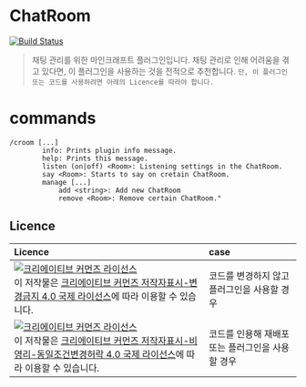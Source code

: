 ChatRoom
=============
[![Build Status](https://travis-ci.org/joemccann/dillinger.svg?branch=master)](https://github.com/CommittedIce/ChatRoom/)

> 채팅 관리를 위한 마인크래프트 플러그인입니다.
> 채팅 관리로 인해 어려움을 겪고 있다면,
> 이 플러그인을 사용하는 것을 전적으로 추천합니다.
> `단, 이 플러그인 또는 코드를 사용하려면 아레의 Licence를 따라야 합니다.`

# commands
```
/croom [...]
        info: Prints plugin info message.
        help: Prints this message.
        listen (on|off) <Room>: Listening settings in the ChatRoom.
        say <Room>: Starts to say on cretain ChatRoom.
        manage [...]
            add <string>: Add new ChatRoom
            remove <Room>: Remove certain ChatRoom."
```

## Licence
| Licence | case |
| :------ | :------ |
| <a rel="license" href="http://creativecommons.org/licenses/by-nd/4.0/"><img alt="크리에이티브 커먼즈 라이선스" style="border-width:0" src="https://i.creativecommons.org/l/by-nd/4.0/88x31.png" /></a><br />이 저작물은 <a rel="license" href="http://creativecommons.org/licenses/by-nd/4.0/">크리에이티브 커먼즈 저작자표시-변경금지 4.0 국제 라이선스</a>에 따라 이용할 수 있습니다. | 코드를 변경하지 않고 플러그인을 사용할 경우 |
| <a rel="license" href="http://creativecommons.org/licenses/by-nc-sa/4.0/"><img alt="크리에이티브 커먼즈 라이선스" style="border-width:0" src="https://i.creativecommons.org/l/by-nc-sa/4.0/88x31.png" /></a><br />이 저작물은 <a rel="license" href="http://creativecommons.org/licenses/by-nc-sa/4.0/">크리에이티브 커먼즈 저작자표시-비영리-동일조건변경허락 4.0 국제 라이선스</a>에 따라 이용할 수 있습니다. | 코드를 인용해 재배포 또는 플러그인을 사용할 경우 |